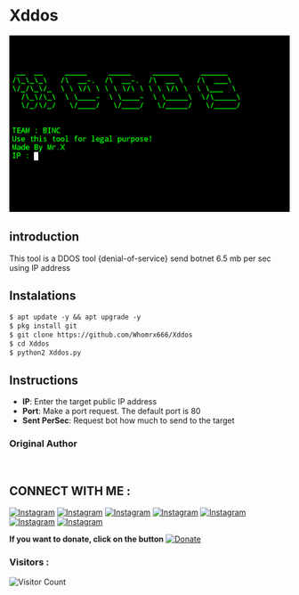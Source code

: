 # Xddos
![Xdorking preview](Xddos.png)

## introduction
This tool is a DDOS tool {denial-of-service} send botnet 6.5 mb per sec using IP address

## Instalations
```
$ apt update -y && apt upgrade -y
$ pkg install git
$ git clone https://github.com/Whomrx666/Xddos
$ cd Xddos
$ python2 Xddos.py
```

## Instructions
- **IP**: Enter the target public IP address
- **Port**: Make a port request. The default port is 80
- **Sent PerSec**: Request bot how much to send to the target

### Original Author
<a href="https://github.com/Whomrx666"><img src="https://img.shields.io/badge/Original-Author-brightgreen.svg" alt=""/></a>

## CONNECT WITH ME :

[![Instagram](https://img.shields.io/badge/WEBSITE-VISIT-yellow?style=for-the-badge&logo=blogger)](https://whomrxhackers.blogspot.com/)
[![Instagram](https://img.shields.io/badge/TWITTER-FOLLOW-red?style=for-the-badge&logo=x)](https://twitter.com/whomrx666)
[![Instagram](https://img.shields.io/badge/YOUTUBE-SUBSCRIBE-red?style=for-the-badge&logo=youtube)](https://youtube.com/@whomrx666)
[![Instagram](https://img.shields.io/badge/FACEBOOK-LIKE-red?style=for-the-badge&logo=facebook)](https://facebook.com/https://www.facebook.com/whomrx.666)
[![Instagram](https://img.shields.io/badge/TELEGRAM-CONNECT-red?style=for-the-badge&logo=telegram)](https://t.me/@Whomr_X)
[![Instagram](https://img.shields.io/badge/WHATSAPP-CONTACT-red?style=for-the-badge&logo=whatsapp)](https://wa.me/6287855190571)
[![Instagram](https://img.shields.io/badge/TIKTOK-FOLLOW-red?style=for-the-badge&logo=tiktok)](https://www.tiktok.com/@whomr.x)

**If you want to donate, click on the button**
<a href="https://saweria.co/whomrx"><img title="Donate" src="https://img.shields.io/badge/Donate-X tool-yellow?style=for-the-badge&logo=github"></a>

### Visitors :
![Visitor Count](https://profile-counter.glitch.me/Whomrx666/count.svg)
